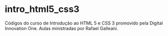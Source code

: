 # intro_html5_css3
Códigos do curso de Introdução ao HTML 5 e CSS 3 promovido pela Digital Innovation One. Aulas ministradas por Rafael Galleani.


